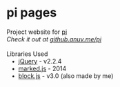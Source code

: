 # pi pages
Project website for [pi](https://github.com/anuvgupta/pi)  
*Check it out at [github.anuv.me/pi](http://anuv.me/pi)*  
&nbsp;    
Libraries Used  
&nbsp;&nbsp;&nbsp;•&nbsp;&nbsp;[jQuery](https://jquery.com/) - v2.2.4  
&nbsp;&nbsp;&nbsp;•&nbsp;&nbsp;[marked.js](https://github.com/chjj/marked) - 2014  
&nbsp;&nbsp;&nbsp;•&nbsp;&nbsp;[block.js](https://github.com/anuvgupta/block.js) - v3.0 (also made by me)  
